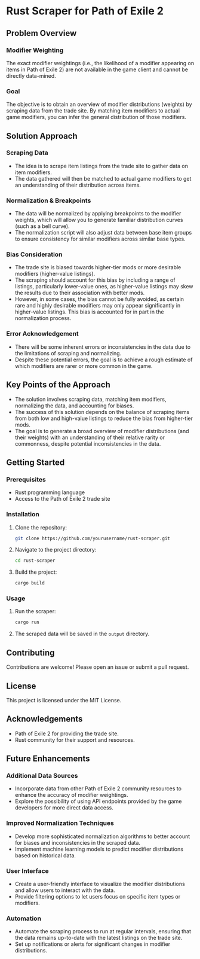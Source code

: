 # Rust Scraper for Path of Exile 2

## Problem Overview

### Modifier Weighting
The exact modifier weightings (i.e., the likelihood of a modifier appearing on items in Path of Exile 2) are not available in the game client and cannot be directly data-mined.

### Goal
The objective is to obtain an overview of modifier distributions (weights) by scraping data from the trade site. By matching item modifiers to actual game modifiers, you can infer the general distribution of those modifiers.

## Solution Approach

### Scraping Data
- The idea is to scrape item listings from the trade site to gather data on item modifiers.
- The data gathered will then be matched to actual game modifiers to get an understanding of their distribution across items.

### Normalization & Breakpoints
- The data will be normalized by applying breakpoints to the modifier weights, which will allow you to generate familiar distribution curves (such as a bell curve).
- The normalization script will also adjust data between base item groups to ensure consistency for similar modifiers across similar base types.

### Bias Consideration
- The trade site is biased towards higher-tier mods or more desirable modifiers (higher-value listings).
- The scraping should account for this bias by including a range of listings, particularly lower-value ones, as higher-value listings may skew the results due to their association with better mods.
- However, in some cases, the bias cannot be fully avoided, as certain rare and highly desirable modifiers may only appear significantly in higher-value listings. This bias is accounted for in part in the normalization process.

### Error Acknowledgement
- There will be some inherent errors or inconsistencies in the data due to the limitations of scraping and normalizing.
- Despite these potential errors, the goal is to achieve a rough estimate of which modifiers are rarer or more common in the game.

## Key Points of the Approach
- The solution involves scraping data, matching item modifiers, normalizing the data, and accounting for biases.
- The success of this solution depends on the balance of scraping items from both low and high-value listings to reduce the bias from higher-tier mods.
- The goal is to generate a broad overview of modifier distributions (and their weights) with an understanding of their relative rarity or commonness, despite potential inconsistencies in the data.

## Getting Started

### Prerequisites
- Rust programming language
- Access to the Path of Exile 2 trade site

### Installation
1. Clone the repository:
    ```sh
    git clone https://github.com/yourusername/rust-scraper.git
    ```
2. Navigate to the project directory:
    ```sh
    cd rust-scraper
    ```
3. Build the project:
    ```sh
    cargo build
    ```

### Usage
1. Run the scraper:
    ```sh
    cargo run
    ```
2. The scraped data will be saved in the `output` directory.

## Contributing
Contributions are welcome! Please open an issue or submit a pull request.

## License
This project is licensed under the MIT License.

## Acknowledgements
- Path of Exile 2 for providing the trade site.
- Rust community for their support and resources.

## Future Enhancements

### Additional Data Sources
- Incorporate data from other Path of Exile 2 community resources to enhance the accuracy of modifier weightings.
- Explore the possibility of using API endpoints provided by the game developers for more direct data access.

### Improved Normalization Techniques
- Develop more sophisticated normalization algorithms to better account for biases and inconsistencies in the scraped data.
- Implement machine learning models to predict modifier distributions based on historical data.

### User Interface
- Create a user-friendly interface to visualize the modifier distributions and allow users to interact with the data.
- Provide filtering options to let users focus on specific item types or modifiers.

### Automation
- Automate the scraping process to run at regular intervals, ensuring that the data remains up-to-date with the latest listings on the trade site.
- Set up notifications or alerts for significant changes in modifier distributions.